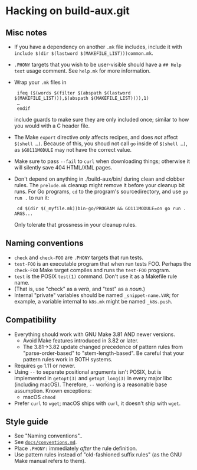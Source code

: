 # Hacking on build-aux.git

## Misc notes

 - If you have a dependency on another `.mk` file includes, include it
   with `include $(dir $(lastword $(MAKEFILE_LIST)))common.mk`.
 - `.PHONY` targets that you wish to be user-visible should have a `##
   Help text` usage comment.  See `help.mk` for more information.
 - Wrap your `.mk` files in

		ifeq ($(words $(filter $(abspath $(lastword $(MAKEFILE_LIST))),$(abspath $(MAKEFILE_LIST)))),1)
		…
		endif

   include guards to make sure they are only included once; similar to
   how you would with a C header file.
 - The Make `export` directive *only* affects recipes, and does *not*
   affect `$(shell …)`.  Because of this, you shoud not call `go`
   inside of `$(shell …)`, as `$GO111MODULE` may not have the correct
   value.
 - Make sure to pass `--fail` to `curl` when downloading things;
   otherwise it will silently save 404 HTML/XML pages.
 - Don't depend on anything in ./build-aux/bin/ during clean and
   clobber rules.  The `prelude.mk` cleanup might remove it before
   your cleanup bit runs.  For Go programs, `cd` to the program's
   sourcedirectory, and use `go run .` to run it:

		cd $(dir $(_myfile.mk))bin-go/PROGRAM && GO111MODULE=on go run . ARGS...

   Only tolerate that grossness in your cleanup rules.

## Naming conventions

 - `check` and `check-FOO` are `.PHONY` targets that run tests.
 - `test-FOO` is an executable program that when run tests FOO.
   Perhaps the `check-FOO` Make target compiles and runs the
   `test-FOO` program.
 - `test` is the POSIX `test(1)` command.  Don't use it as a Makefile
   rule name.
 - (That is, use "check" as a *verb*, and "test" as a *noun*.)
 - Internal "private" variables should be named `_snippet-name.VAR`;
   for example, a variable internal to `k8s.mk` might be named
   `_k8s.push`.

## Compatibility

 - Everything should work with GNU Make 3.81 AND newer versions.
   * Avoid Make features introduced in 3.82 or later.
   * The 3.81→3.82 update changed precedence of pattern rules from
     "parse-order-based" to "stem-length-based".  Be careful that your
     pattern rules work in BOTH systems.
 - Requires `go` 1.11 or newer.
 - Using `--` to separate positional arguments isn't POSIX, but is
   implemented in `getopt(3)` and `getopt_long(3)` in every major libc
   (including macOS).  Therefore, `--` working is a reasonable base
   assumption.  Known exceptions:
    * macOS `chmod`
 - Prefer `curl` to `wget`; macOS ships with `curl`, it doesn't ship
   with `wget`.

## Style guide

 - See "Naming conventions"..
 - See [`docs/conventions.md`](./docs/conventions.md).
 - Place `.PHONY:` immediately *after* the rule definition.
 - Use pattern rules instead of "old-fashioned suffix rules" (as the
   GNU Make manual refers to them).
